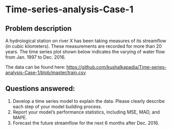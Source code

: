 # Time-series-analysis-Case-1

## Problem description ##

A hydrological station on river X has been taking measures of its streamflow (in cubic kilometers). These
measurements are recorded for more than 20 years. The time series plot shown below indicates the varying of
water flow from Jan. 1997 to Dec. 2016. 

The data can be found here:
https://github.com/kushalkapadia/Time-series-analysis-Case-1/blob/master/train.csv

## Questions answered:

1) Develop a time series model to explain the data. Please clearly describe each step of your model building
process.
2) Report your model’s performance statistics, including MSE, MAD, and MAPE.
3) Forecast the future streamflow for the next 6 months after Dec. 2016.
